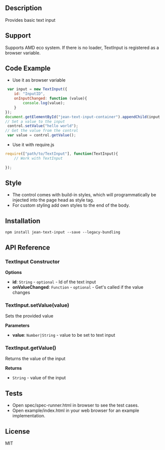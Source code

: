 ## Description

Provides basic text input

## Support
Supports AMD eco system. If there is no loader, TextInput is registered as a browser variable.

## Code Example
- Use it as browser variable
```js
 var input = new TextInput({
    id: "InputID",
    onInputChanged: function (value){
        console.log(value);
    }
});
document.getElementById("jean-text-input-container").appendChild(input.element);
// Set a value to the input 
 control.setValue("hello world");
// Get the value from the control 
 var value = control.getValue();
```
- Use it with require.js
```js
require(["path/to/TextInput"], function(TextInput){
    // Work with TextInput
     
});
```

## Style
- The control comes with build-in styles, which will programmatically be injected into the page head as style tag. 
- For custom styling add own styles to the end of the body.

## Installation

`npm install jean-text-input --save --legacy-bundling`

## API Reference

### TextInput Constructor

**Options**
- **id**: `String` - `optional` - Id of the text input
- **onValueChanged**: `Function` - `optional` - Get's called if the value changes


### TextInput.setValue(value) 

Sets the provided value 

**Parameters**
- **value**: `Number|String` -  value to be set to text input


### TextInput.getValue() 

Returns the value of the input

**Returns**
- `String` - value of the input


## Tests

- Open spec/spec-runner.html in browser to see the test cases.
- Open example/index.html in your web browser for an example implementation.

## License

MIT